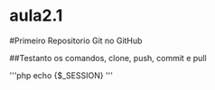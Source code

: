 # aula2.1
#Primeiro Repositorio Git no GitHub

##Testanto os comandos, clone, push, commit e pull

'''php
echo {$_SESSION}
'''